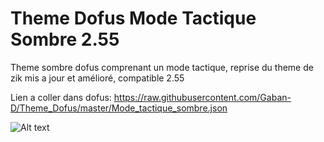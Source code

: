 # Theme Dofus Mode Tactique Sombre 2.55

Theme sombre dofus comprenant un mode tactique, reprise du theme de zik mis a jour et amélioré, compatible 2.55

Lien a coller dans dofus: https://raw.githubusercontent.com/Gaban-D/Theme_Dofus/master/Mode_tactique_sombre.json

![Alt text](Preview.png?raw=true "Mode tactique sombre")
